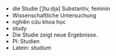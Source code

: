 - die Studie [ˈʃtuːdi̯ə] Substantiv, feminin  
- Wissenschaftliche Untersuchung  
- nghiên cứu khoa học  
- study  
- Die Studie zeigt neue Ergebnisse.  
- Pl: Studien  
- Latein: *studium*